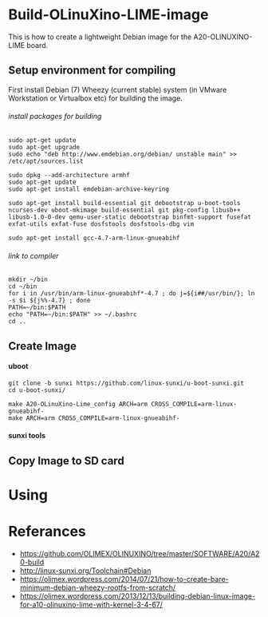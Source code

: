 # Build-OLinuXino-LIME-image

This is how to create a lightweight Debian image for the A20-OLINUXINO-LIME board.

## Setup environment for compiling

First install Debian (7) Wheezy (current stable) system (in VMware Workstation or Virtualbox etc) for building the image.

###### install packages for building
```
sudo apt-get update
sudo apt-get upgrade
sudo echo "deb http://www.emdebian.org/debian/ unstable main" >> /etc/apt/sources.list

sudo dpkg --add-architecture armhf
sudo apt-get update
sudo apt-get install emdebian-archive-keyring

sudo apt-get install build-essential git debootstrap u-boot-tools ncurses-dev uboot-mkimage build-essential git pkg-config libusb++ libusb-1.0-0-dev qemu-user-static debootstrap binfmt-support fusefat exfat-utils exfat-fuse dosfstools dosfstools-dbg vim

sudo apt-get install gcc-4.7-arm-linux-gnueabihf 
```

###### link to compiler
```
mkdir ~/bin
cd ~/bin
for i in /usr/bin/arm-linux-gnueabihf*-4.7 ; do j=${i##/usr/bin/}; ln -s $i ${j%%-4.7} ; done
PATH=~/bin:$PATH
echo "PATH=~/bin:$PATH" >> ~/.bashrc
cd ..
```

## Create Image

#### uboot
```
git clone -b sunxi https://github.com/linux-sunxi/u-boot-sunxi.git
cd u-boot-sunxi/

make A20-OLinuXino-Lime_config ARCH=arm CROSS_COMPILE=arm-linux-gnueabihf-
make ARCH=arm CROSS_COMPILE=arm-linux-gnueabihf-
```

#### sunxi tools


## Copy Image to SD card


# Using


# Referances

* https://github.com/OLIMEX/OLINUXINO/tree/master/SOFTWARE/A20/A20-build
* http://linux-sunxi.org/Toolchain#Debian
* https://olimex.wordpress.com/2014/07/21/how-to-create-bare-minimum-debian-wheezy-rootfs-from-scratch/
* https://olimex.wordpress.com/2013/12/13/building-debian-linux-image-for-a10-olinuxino-lime-with-kernel-3-4-67/

